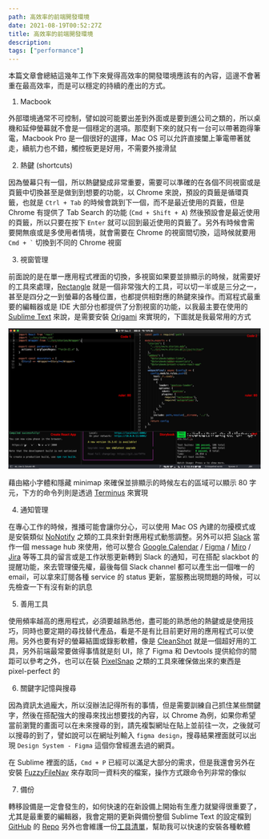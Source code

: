 ```yaml
---
path: 高效率的前端開發環境
date: 2021-08-19T00:52:27Z
title: 高效率的前端開發環境
description:
tags: ["performance"]
---
```


本篇文章會總結這幾年工作下來覺得高效率的開發環境應該有的內容，這邊不會著重在最高效率，而是可以穩定的持續的產出的方式。

1. Macbook

外部環境通常不可控制，譬如說可能要出差到外面或是要到進公司之類的，所以桌機和延伸螢幕就不會是一個穩定的選項。那麼剩下來的就只有一台可以帶著跑得筆電，Macbook Pro 是一個很好的選擇，Mac OS 可以允許直接闔上筆電帶著就走，續航力也不錯，觸控板更是好用，不需要外接滑鼠

2. 熱鍵 (shortcuts)

因為螢幕只有一個，所以熱鍵變成非常重要，需要可以準確的在各個不同視窗或是頁籤中切換甚至是做到到想要的功能，以 Chrome 來說，預設的頁籤是循環頁籤，也就是 `Ctrl + Tab` 的時候會跳到下一個，而不是最近使用的頁籤，但是 Chrome 有提供了 Tab Search 的功能 (`Cmd + Shift + A`) 然後預設會是最近使用的頁籤，所以只要在按下 `Enter` 就可以回到最近使用的頁籤了。另外有時候會需要開無痕或是多使用者情境，就會需要在 Chrome 的視窗間切換，這時候就要用 `` Cmd + ` `` 切換到不同的 Chrome 視窗

3. 視窗管理

前面說的是在單一應用程式裡面的切換，多視窗如果要並排顯示的時候，就需要好的工具來處理，[Rectangle](https://rectangleapp.com/) 就是一個非常強大的工具，可以切一半或是三分之一，甚至是四分之一到螢幕的各種位置，也都提供相對應的熱鍵來操作。而寫程式最重要的編輯器或是 IDE 大部分也都提供了分割視窗的功能，以我最主要在使用的 [Sublime Text](https://www.sublimetext.com/) 來說，是需要安裝 [Origami](https://packagecontrol.io/packages/Origami) 來實現的，下圖就是我最常用的方式

![](./images/screenshot.png)

藉由縮小字體和隱藏 minimap 來確保並排顯示的時候左右的區域可以顯示 80 字元，下方的命令列則是透過 [Terminus](https://packagecontrol.io/packages/Terminus) 來實現

4. 通知管理

在專心工作的時候，推播可能會讓你分心，可以使用 Mac OS 內建的勿擾模式或是安裝類似 [NoNotify](https://nonotify.com/) 之類的工具來針對應用程式動態調整。另外可以把 [Slack](https://slack.com/) 當作一個 message hub 來使用，他可以整合 [Google Calendar](https://calendar.google.com/) / [Figma](https://www.figma.com/) / [Miro](https://miro.com/) / [Jira](https://www.atlassian.com/software/jira) 等等工具的留言或是工作狀態更新轉到 Slack 的通知，可在搭配 slackbot 的提醒功能，來去管理優先權，最後每個 Slack channel 都可以產生出一個唯一的 email，可以拿來訂閱各種 service 的 status 更新，當服務出現問題的時候，可以先檢查一下有沒有新的訊息

5. 善用工具

使用頻率越高的應用程式，必須要越熟悉他，盡可能的熟悉他的熱鍵或是使用技巧，同時也要定期的尋找替代產品，看是不是有比目前更好用的應用程式可以使用。另外也要有好的螢幕結圖或錄影軟體，像是 [CleanShot](https://cleanshot.com/) 就是一個超好用的工具，另外前端最常要做得事情就是刻 UI，除了 Figma 和 Devtools 提供給你的間距可以參考之外，也可以在裝 [PixelSnap](https://getpixelsnap.com/) 之類的工具來確保做出來的東西是 pixel-perfect 的

6. 關鍵字記憶與搜尋

因為資訊太過龐大，所以沒辦法記得所有的事情，但是需要訓練自己抓住某些關鍵字，然後在搭配強大的搜尋來找出想要找的內容，以 Chrome 為例，如果你希望當前瀏覽的畫面可以在未來搜尋的到，請先複製網址在貼上並前往一次，之後就可以搜尋的到了，譬如說可以在網址列輸入 `figma design`，搜尋結果裡面就可以出現 `Design System - Figma` 這個你曾經進去過的網頁。

在 Sublime 裡面的話，`Cmd + P` 已經可以滿足大部分的需求，但是我還會另外在安裝 [FuzzyFileNav](https://packagecontrol.io/packages/FuzzyFileNav) 來存取同一資料夾的檔案，操作方式跟命令列非常的像似

7. 備份

轉移設備是一定會發生的，如何快速的在新設備上開始有生產力就變得很重要了，尤其是最重要的編輯器，我會定期的更新與備份整個 Sublime Text 的設定檔到 [GitHub](https://github.com) 的 [Repo](https://github.com/ShinyChang/sublime-user-config) 另外也會維護一份[工具清單](https://github.com/ShinyChang/tools)，幫助我可以快速的安裝各種軟體
